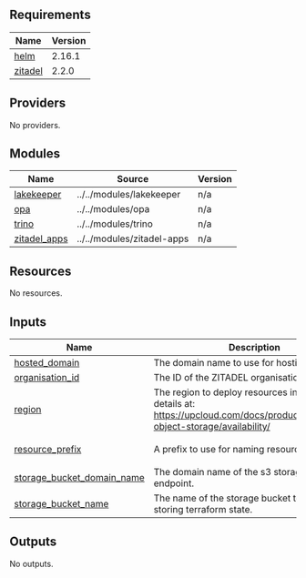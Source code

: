 <!-- BEGIN_TF_DOCS -->
## Requirements

| Name | Version |
|------|---------|
| <a name="requirement_helm"></a> [helm](#requirement\_helm) | 2.16.1 |
| <a name="requirement_zitadel"></a> [zitadel](#requirement\_zitadel) | 2.2.0 |

## Providers

No providers.

## Modules

| Name | Source | Version |
|------|--------|---------|
| <a name="module_lakekeeper"></a> [lakekeeper](#module\_lakekeeper) | ../../modules/lakekeeper | n/a |
| <a name="module_opa"></a> [opa](#module\_opa) | ../../modules/opa | n/a |
| <a name="module_trino"></a> [trino](#module\_trino) | ../../modules/trino | n/a |
| <a name="module_zitadel_apps"></a> [zitadel\_apps](#module\_zitadel\_apps) | ../../modules/zitadel-apps | n/a |

## Resources

No resources.

## Inputs

| Name | Description | Type | Default | Required |
|------|-------------|------|---------|:--------:|
| <a name="input_hosted_domain"></a> [hosted\_domain](#input\_hosted\_domain) | The domain name to use for hosting services. | `string` | n/a | yes |
| <a name="input_organisation_id"></a> [organisation\_id](#input\_organisation\_id) | The ID of the ZITADEL organisation. | `string` | n/a | yes |
| <a name="input_region"></a> [region](#input\_region) | The region to deploy resources in. More details at: https://upcloud.com/docs/products/managed-object-storage/availability/ | `string` | `"europe-1"` | no |
| <a name="input_resource_prefix"></a> [resource\_prefix](#input\_resource\_prefix) | A prefix to use for naming resources. | `string` | `"dp-demo-stack"` | no |
| <a name="input_storage_bucket_domain_name"></a> [storage\_bucket\_domain\_name](#input\_storage\_bucket\_domain\_name) | The domain name of the s3 storage bucket endpoint. | `string` | n/a | yes |
| <a name="input_storage_bucket_name"></a> [storage\_bucket\_name](#input\_storage\_bucket\_name) | The name of the storage bucket to use for storing terraform state. | `string` | n/a | yes |

## Outputs

No outputs.
<!-- END_TF_DOCS -->